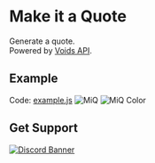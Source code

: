 # Make it a Quote
Generate a quote.<br>
Powered by [Voids API](https://voids.top/).

## Example
Code: [example.js]()
![MiQ]()
![MiQ Color]()

## Get Support
<a href="https://discord.gg/yKW8wWKCnS"><img src="https://discordapp.com/api/guilds/1005287561582878800/widget.png?style=banner4" alt="Discord Banner"/></a>